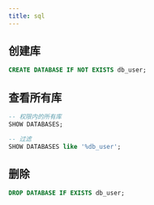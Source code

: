 ```yaml
---
title: sql
---
```


## 创建库

```sql
CREATE DATABASE IF NOT EXISTS db_user;
```

## 查看所有库

```sql
-- 权限内的所有库
SHOW DATABASES;

-- 过滤
SHOW DATABASES like '%db_user';
```

## 删除

```sql
DROP DATABASE IF EXISTS db_user;
```
